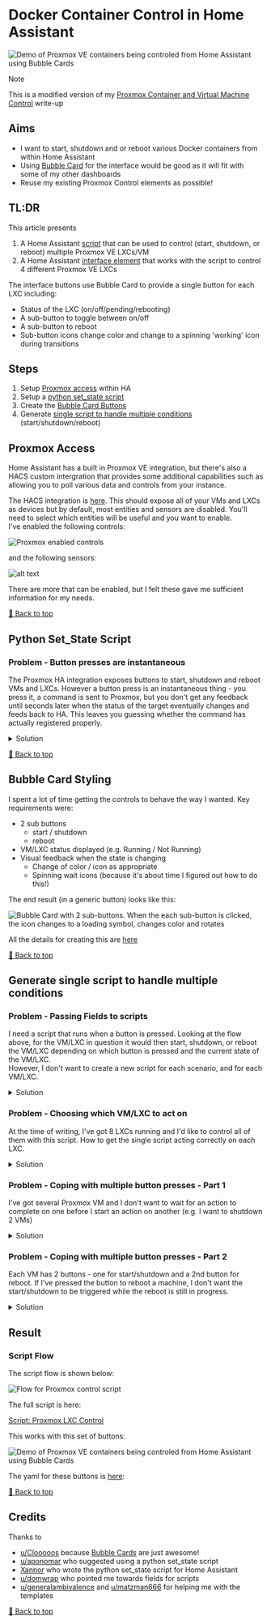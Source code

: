 # Docker Container Control in Home Assistant

![Demo of Proxmox VE containers being controled from Home Assistant using Bubble Cards](./media/proxmox_control_full_demo.gif)

> [!NOTE]
> This is a modified version of my [Proxmox Container and Virtual Machine Control](./proxmox_control.md) write-up 

## Aims

- I want to start, shutdown and or reboot various Docker containers from within Home Assistant
- Using [Bubble Card](https://github.com/Clooos/Bubble-Card) for the interface would be good as it will fit with some of my other dashboards
- Reuse my existing Proxmox Control elements as possible!

## TL:DR

This article presents 

1. A Home Assistant [script](./scripts/proxmox_lxc_control.yaml) that can be used to control (start, shutdown, or reboot) multiple Proxmox VE LXCs/VM
2. A Home Assistant [interface element](./interface_elements/proxmox_control_interface.yaml) that works with the script to control 4 different Proxmox VE LXCs

The interface buttons use Bubble Card to provide a single button for each LXC including:
- Status of the LXC (on/off/pending/rebooting)
- A sub-button to toggle between on/off
- A sub-button to reboot
- Sub-button icons change color and change to a spinning 'working' icon during transitions

## Steps

1. Setup [Proxmox access](#proxmox-access) within HA
2. Setup a [python set_state script](#python-set_state-script)
3. Create the [Bubble Card Buttons](#bubble-card-styling)
4. Generate [single script to handle multiple conditions](#generate-single-script-to-handle-multiple-conditions) (start/shutdown/reboot)

## Proxmox Access

Home Assistant has a built in Proxmox VE integration, but there's also a HACS custom intergration that provides some additional capabilities such as allowing you to poll various data and controls from your instance.

The HACS integration is [here](https://github.com/dougiteixeira/proxmoxve).  This should expose all of your VMs and LXCs as devices but by default, most entities and sensors are disabled.  You'll need to select which entities will be useful and you want to enable.  
I've enabled the following controls:

![Proxmox enabled controls](./media/proxmox_controls.png)

and the following sensors:

![alt text](./media/proxmox_sensors.png)

There are more that can be enabled, but I felt these gave me sufficient information for my needs.

[🔼 Back to top](#proxmox-container-and-virtual-machine-control)

## Python Set_State Script

### Problem - Button presses are instantaneous

The Proxmox HA integration exposes buttons to start, shutdown and reboot VMs and LXCs.  However a button press is an instantaneous thing - you press it, a command is sent to Proxmox, but you don't get any feedback until seconds later when the status of the target eventually changes and feeds back to HA.  This leaves you guessing whether the command has actually registered properly.


<details>
  <summary>Solution</summary>

### Solution

I'm sure there better ways of doing this, but I've chosen to implement a python set_state script.  This lets me change the state of an entity in HA to pretty much anything I want. Note changing this state doesn't actually trigger anything on it's own, and the next time the entity is updated, my set_state command will be overwritten.  For example:

The entity `binary_sensor.lxc_ollama_206_status` is a binary sensor - it's values can only be `on` and `off` (the HA interface represents these as `Running` and `Not Running` but behind the scenes it's still `on` and `off`).  However by using the python set_state script, I can set the status to (for example) `pending` or `rebooting`.  

Using this, I could build a flow as follows:

![Flow for pressing VM power or reboot buttons](./media/proxmox_button_flow.png)

### The Implementation

All the details have been worked out by [Xannor](https://github.com/xannor/hass_py_set_state/tree/master) as a custom repo that can be added to HACS, however as it's just a python script, it can also be loaded manually.  
At the time of writing, Xannor's repo hasn't been updated for 6 years, so I've forked the repo [here](https://github.com/shaftspanner/hass_py_set_state).  Note that I loaded the script manually as I didn't want to go through the hassle of reinstalling HACs.

The script can be called using the following:

```yaml
action: python_script.set_state
data:
  entity_id: binary_sensor.lxc_ollama_206_status
  state: rebooting
```


</details>


[🔼 Back to top](#proxmox-container-and-virtual-machine-control)

## Bubble Card Styling

I spent a lot of time getting the controls to behave the way I wanted.  Key requirements were:

- 2 sub buttons
    - start / shutdown
    - reboot
- VM/LXC status displayed (e.g. Running / Not Running)
- Visual feedback when the state is changing
    - Change of color / icon as appropriate
    - Spinning wait icons (because it's about time I figured out how to do this!)

The end result (in a generic button) looks like this:

![Bubble Card with 2 sub-buttons.  When the each sub-button is clicked, the icon changes to a loading symbol, changes color and rotates](./media/2_rotating_sub_button_icons_with_color_change.gif)

All the details for creating this are [here](./bubblecard/bubblecard_styling_snippets.md)


[🔼 Back to top](#proxmox-container-and-virtual-machine-control)

## Generate single script to handle multiple conditions

### Problem - Passing Fields to scripts

I need a script that runs when a button is pressed.  Looking at the flow above, for the VM/LXC in question it would then start, shutdown, or reboot the VM/LXC depending on which button is pressed and the current state of the VM/LXC.  
However, I don't want to create a new script for each scenario, and for each VM/LXC.

<details>
  <summary>Solution</summary>

### Solution

[u/domwrap](https://www.reddit.com/user/domwrap/) kindly suggested the use of fields within the script. The full details are in the [Home Assistant documentation](https://www.home-assistant.io/integrations/script), but in summary, as part of the action, variables can be passed along to a script so they become available within templates in that script.  To configure a script to accept variables using the UI, the variables can be added as fields in the script editor.

</details>

### Problem - Choosing which VM/LXC to act on

At the time of writing, I've got 8 LXCs running and I'd like to control all of them with this script.  How to get the single script acting correctly on each LXC.

<details>
  <summary>Solution</summary>

### Solution

All of the LXCs entities have a similar naming convention:  `<<domain>>.<<lxc_name>>_<<entity>>`, so for example:

- `binary_sensor.lxc_ollama_206_status` is the status of my Ollama LXC
- `button.lxc_ollama_206_reboot` is the reboot button for the LXC
- `button.lxc_ollama_206_shutdown` is the shutdown button for the LXC
- `button.lxc_ollama_206_start` is the start button for the LXC

so if the script has fields for `target` (the LXC name) and `action` (start, shutdown, or reboot) I can use the following templates:

- `value_template: "{{ action | lower == \"toggle\" }}"` is true if action = `toggle` - substitute `reboot` if required
- `entity_id: "{{ 'binary_sensor.' + target + '_status' }}"` is the target entity status
- `value_template: "{{ states('binary_sensor.' + target + '_status') == 'on' }}"` is true if the target status is `on` - substitute `off` if required
- `entity_id: "{{ 'button.' + target + '_' + action }}"` is the target entity's button (for start, shutdown, or stop)

Thanks to [u/generalambivalence](https://www.reddit.com/user/generalambivalence/) and [u/matzman666](https://www.reddit.com/user/matzman666/) for helping me with the templates

</details>

### Problem - Coping with multiple button presses - Part 1

I've got several Proxmox VM and I don't want to wait for an action to complete on one before I start an action on another (e.g. I want to shutdown 2 VMs)

<details>
  <summary>Solution</summary>

### Solution

After going back to the Home Assistant docs, I was reminded about [Script Modes](https://www.home-assistant.io/integrations/script#script-modes).
The full details are in the documentation but in sumamary, scripts be run in 1 of 4 different modes:

- `single`: Do not start a new run.  Issue a warning
- `restart`: Start a new run after first stopping previous run
- `queued`: Start a new run after all previous runs complete.  Runs are guaranteed to execute in the order they were queued
- `parallel`: Start a new, independent run in parrallel with previous runs

For my use-case, `parallel` fits the best as I want to each button press to be treated independently

In yaml, it then looks like this:

```yaml
mode: parallel
max: 10
```

Note, the `max: 10` can be used to limit the number instances of the script that can be running at the same time

Alternatively, if you're making scripts in the user interface, the script mode can be set using the top-right menu:

![Script menu showing modes](./media/script_change_mode.png)

</details>

### Problem - Coping with multiple button presses - Part 2

Each VM has 2 buttons - one for start/shutdown and a 2nd button for reboot.  If I've pressed the button to reboot a machine, I don't want the start/shutdown to be triggered while the reboot is still in progress.

<details>
  <summary>Solution</summary>

### Solution

To solve this, I'll create an option within my script that will be triggered if the status of the VM being called is anything other than 'on' and 'off'.  The code snippet for this is shown below:

```yaml
- conditions:
  - condition: and
    conditions:
      - condition: template
        value_template: "{{ states('binary_sensor.' + target + '_status') != 'on' }}"
      - condition: template
        value_template: "{{ states('binary_sensor.' + target + '_status') != 'off' }}"
sequence: []
alias: If action is already in progress
```

</details>

## Result

### Script Flow

The script flow is shown below:

![Flow for Proxmox control script](./media/proxmox_control_script.png)

The full script is here:

[Script: Proxmox LXC Control](./scripts/proxmox_lxc_control.yaml)

This works with this set of buttons:

![Demo of Proxmox VE containers being controled from Home Assistant using Bubble Cards](./media/proxmox_control_full_demo.gif)

The yaml for these buttons is [here](./interface_elements/proxmox_control_interface.yaml):




[🔼 Back to top](#proxmox-container-and-virtual-machine-control)

## Credits

Thanks to 

- [u/Clooooos](https://www.reddit.com/user/Clooooos/) because [Bubble Cards](https://github.com/Clooos/bubble-card) are just awesome!
- [u/aponomar](https://www.reddit.com/user/aponomar/) who suggested using a python set_state script
- [Xannor](https://github.com/xannor) who wrote the python set_state script for Home Assistant
- [u/domwrap](https://www.reddit.com/user/domwrap/) who pointed me towards fields for scripts
- [u/generalambivalence](https://www.reddit.com/user/generalambivalence/) and [u/matzman666](https://www.reddit.com/user/matzman666/) for helping me with the templates

[🔼 Back to top](#proxmox-container-and-virtual-machine-control)


